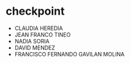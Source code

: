 
# checkpoint

- CLAUDIA HEREDIA
- JEAN FRANCO TINEO
- NADIA SORIA
- DAVID MENDEZ
- FRANCISCO FERNANDO GAVILAN MOLINA
